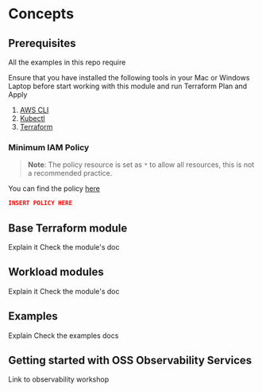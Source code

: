 # Concepts

## Prerequisites

All the examples in this repo require

Ensure that you have installed the following tools in your Mac or Windows Laptop before start working with this module and run Terraform Plan and Apply

1. [AWS CLI](https://docs.aws.amazon.com/cli/latest/userguide/install-cliv2.html)
2. [Kubectl](https://Kubernetes.io/docs/tasks/tools/)
3. [Terraform](https://learn.hashicorp.com/tutorials/terraform/install-cli)

### Minimum IAM Policy

> **Note**: The policy resource is set as `*` to allow all resources, this is not a recommended practice.

You can find the policy [here](min-iam-policy.json)

```json
INSERT POLICY HERE
```

## Base Terraform module

Explain it
Check the module's doc

## Workload modules

Explain it
Check the module's doc


## Examples

Explain
Check the examples docs


## Getting started with OSS Observability Services

Link to observability workshop
